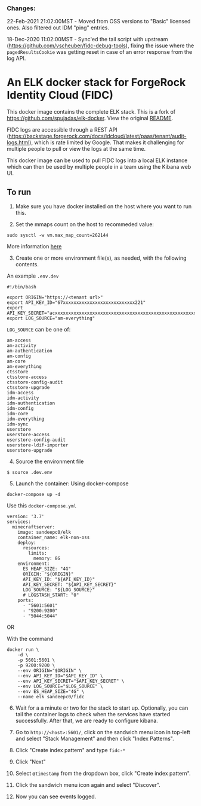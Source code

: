 ### Changes:

22-Feb-2021 21:02:00MST - Moved from OSS versions to "Basic" licensed ones. Also filtered out IDM "ping" entries.

18-Dec-2020 11:02:00MST - Sync'ed the tail script with upstream (https://github.com/vscheuber/fidc-debug-tools), fixing the issue where the `pagedResultsCookie` was getting reset in case of an error response from the log API.


# An ELK docker stack for ForgeRock Identity Cloud (FIDC)
This docker image contains the complete ELK stack. This is a fork of https://github.com/spujadas/elk-docker. View the original [README](README-orig.md).

FIDC logs are accessible through a REST API (https://backstage.forgerock.com/docs/idcloud/latest/paas/tenant/audit-logs.html), which is rate limited by Google. That makes it challenging for multiple people to pull or view the logs at the same time.

This docker image can be used to pull FIDC logs into a local ELK instance which can then be used by multiple people in a team using the Kibana web UI.

## To run
1. Make sure you have docker installed on the host where you want to run this.

2. Set the mmaps count on the host to recommeded value:
```
sudo sysctl -w vm.max_map_count=262144
```
More information [here](https://www.elastic.co/guide/en/elasticsearch/reference/current/vm-max-map-count.html)

3. Create one or more environment file(s), as needed, with the following contents.

An example `.env.dev`
```
#!/bin/bash

export ORIGIN="https://<tenant url>"
export API_KEY_ID="67xxxxxxxxxxxxxxxxxxxxxxxxxxx221"
export API_KEY_SECRET="acxxxxxxxxxxxxxxxxxxxxxxxxxxxxxxxxxxxxxxxxxxxxxxxxxxxxxxxxxxxxd6"
export LOG_SOURCE="am-everything"
```
`LOG_SOURCE` can be one of:
```
am-access
am-activity
am-authentication
am-config
am-core
am-everything
ctsstore
ctsstore-access
ctsstore-config-audit
ctsstore-upgrade
idm-access
idm-activity
idm-authentication
idm-config
idm-core
idm-everything
idm-sync
userstore
userstore-access
userstore-config-audit
userstore-ldif-importer
userstore-upgrade
```

4. Source the environment file
```
$ source .dev.env
```

5. Launch the container:
Using docker-compose
```
docker-compose up -d
```

Use this `docker-compose.yml`
```
version: '3.7'
services:
  minecraftserver:
    image: sandeepc0/elk
    container_name: elk-non-oss
    deploy:
      resources:
        limits:
          memory: 8G
    environment:
      ES_HEAP_SIZE: "4G"
      ORIGIN: "${ORIGIN}"
      API_KEY_ID: "${API_KEY_ID}"
      API_KEY_SECRET: "${API_KEY_SECRET}"
      LOG_SOURCE: "${LOG_SOURCE}"
      # LOGSTASH_START: "0"
    ports:
      - "5601:5601"
      - "9200:9200"
      - "5044:5044"
```

OR

With the command
```
docker run \
    -d \
    -p 5601:5601 \
    -p 9200:9200 \
    --env ORIGIN="$ORIGIN" \
    --env API_KEY_ID="$API_KEY_ID" \
    --env API_KEY_SECRET="$API_KEY_SECRET" \
    --env LOG_SOURCE="$LOG_SOURCE" \
    --env ES_HEAP_SIZE="4G" \
    --name elk sandeepc0/fidc
```

6. Wait for a a minute or two for the stack to start up. Optionally, you can tail the container logs to check when the services have started successfully. After that, we are ready to configure kibana.

7. Go to `http://<host>:5601/`, click on the sandwich menu icon in top-left and select "Stack Management" and then click "Index Patterns".

8. Click "Create index pattern" and type `fidc-*`

9. Click "Next"

10. Select `@timestamp` from the dropdown box, click "Create index pattern".

11. Click the sandwich menu icon again and select "Discover".

12. Now you can see events logged.

